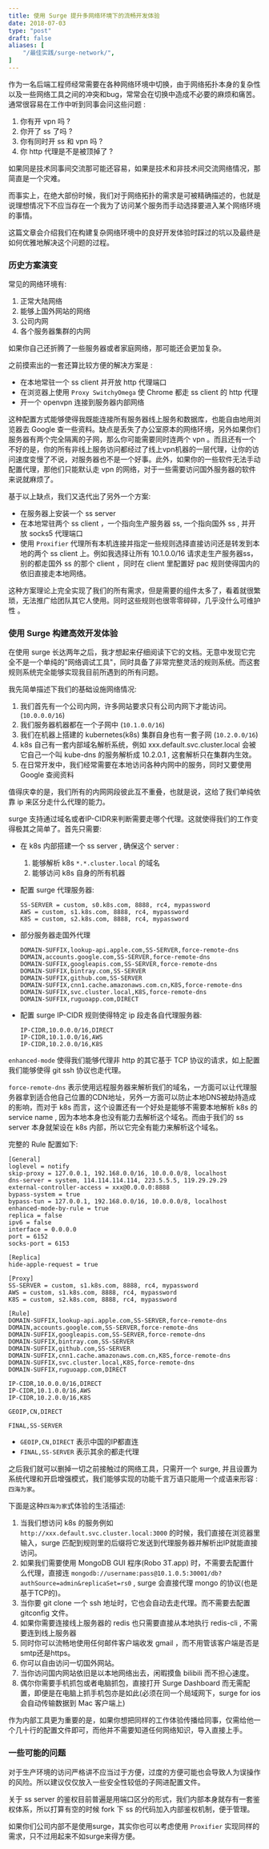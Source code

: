 ```yaml
---
title: 使用 Surge 提升多网络环境下的流畅开发体验
date: 2018-07-03
type: "post"
draft: false
aliases: [
    "/最佳实践/surge-network/",
]
---
```


作为一名后端工程师经常需要在各种网络环境中切换，由于网络拓扑本身的复杂性以及一些网络工具之间的冲突和bug，常常会在切换中造成不必要的麻烦和痛苦。通常很容易在工作中听到同事会问这些问题 : 

1. 你有开 vpn 吗 ? 
2. 你开了 ss 了吗 ? 
3. 你有同时开 ss 和 vpn 吗 ?
4. 你 http 代理是不是被顶掉了 ? 

如果同是技术同事间交流那可能还容易，如果是技术和非技术间交流网络情况，那简直是一个灾难。

而事实上，在绝大部份时候，我们对于网络拓扑的需求是可被精确描述的，也就是说理想情况下不应当存在一个我为了访问某个服务而手动选择要进入某个网络环境的事情。

这篇文章会介绍我们在构建复杂网络环境中的良好开发体验时踩过的坑以及最终是如何优雅地解决这个问题的过程。

### 历史方案演变

常见的网络环境有:

1. 正常大陆网络
2. 能够上国外网站的网络
3. 公司内网
4. 各个服务器集群的内网

如果你自己还折腾了一些服务器或者家庭网络，那可能还会更加复杂。

之前摸索出的一套还算比较方便的解决方案是 :

- 在本地常驻一个 ss client 并开放 http 代理端口
- 在浏览器上使用 `Proxy SwitchyOmega` 使 Chrome 都走 ss client 的 http 代理
- 开一个 openvpn 连接到服务器内部网络

这种配置方式能够使得我既能连接所有服务器线上服务和数据库，也能自由地用浏览器去 Google 查一些资料。缺点是丢失了办公室原本的网络环境，另外如果你们服务器有两个完全隔离的子网，那么你可能需要同时连两个 vpn 。而且还有一个不好的是，你的所有非线上服务访问都经过了线上vpn机器的一层代理，让你的访问速度变慢了不说，对服务器也不是一个好事。此外，如果你的一些软件无法手动配置代理，那他们只能默认走 vpn 的网络，对于一些需要访问国外服务器的软件来说就麻烦了。

基于以上缺点，我们又迭代出了另外一个方案:

- 在服务器上安装一个 ss server
- 在本地常驻两个 ss client ，一个指向生产服务器 ss, 一个指向国外 ss , 并开放 socks5 代理端口
- 使用 `Proxifier` 代理所有本机连接并指定一些规则选择直接访问还是转发到本地的两个 ss client 上。例如我选择让所有 10.1.0.0/16 请求走生产服务器ss，别的都走国外 ss 的那个 client ，同时在 client 里配置好 pac 规则使得国内的依旧直接走本地网络。

这种方案理论上完全实现了我们的所有需求，但是需要的组件太多了，看着就很繁琐，无法推广给团队其它人使用。同时这些规则也很零零碎碎，几乎没什么可维护性 。

### 使用 Surge 构建高效开发体验

在使用 surge 长达两年之后，我才想起来仔细阅读下它的文档。无意中发现它完全不是一个单纯的"网络调试工具"，同时具备了非常完整灵活的规则系统。而这套规则系统完全能够实现我目前所遇到的所有问题。

我先简单描述下我们的基础设施网络情况:

1. 我们首先有一个公司内网，许多网站要求只有公司内网下才能访问。(`10.0.0.0/16`)
2. 我们服务器机器都在一个子网中 (`10.1.0.0/16`)
3. 我们在机器上搭建的 kubernetes(k8s) 集群自身也有一套子网 (`10.2.0.0/16`)
4. k8s 自己有一套内部域名解析系统，例如 xxx.default.svc.cluster.local 会被它自己一个叫 kube-dns 的服务解析成 10.2.0.1 , 这套解析只在集群内生效。
5. 在日常开发中，我们经常需要在本地访问各种内网中的服务，同时又要使用 Google 查阅资料

值得庆幸的是，我们所有的内网网段彼此互不重叠，也就是说，这给了我们单纯依靠 ip 来区分走什么代理的能力。

surge 支持通过域名或者IP-CIDR来判断需要走哪个代理。这就使得我们的工作变得极其之简单了。首先只需要:

- 在 k8s 内部搭建一个 ss server , 确保这个 server :
	1. 能够解析 k8s `*.*.cluster.local` 的域名
	2. 能够访问 k8s 自身的所有机器
- 配置 surge 代理服务器:

	```
	SS-SERVER = custom, s0.k8s.com, 8888, rc4, mypassword
	AWS = custom, s1.k8s.com, 8888, rc4, mypassword
	K8S = custom, s2.k8s.com, 8888, rc4, mypassword
	```
- 部分服务器走国外代理
	
	```
	DOMAIN-SUFFIX,lookup-api.apple.com,SS-SERVER,force-remote-dns
	DOMAIN,accounts.google.com,SS-SERVER,force-remote-dns
	DOMAIN-SUFFIX,googleapis.com,SS-SERVER,force-remote-dns
	DOMAIN-SUFFIX,bintray.com,SS-SERVER
	DOMAIN-SUFFIX,github.com,SS-SERVER
	DOMAIN-SUFFIX,cnn1.cache.amazonaws.com.cn,K8S,force-remote-dns
	DOMAIN-SUFFIX,svc.cluster.local,K8S,force-remote-dns
	DOMAIN-SUFFIX,ruguoapp.com,DIRECT
	```

- 配置 surge IP-CIDR 规则使得特定 ip 段走各自代理服务器:

	```
	IP-CIDR,10.0.0.0/16,DIRECT
	IP-CIDR,10.1.0.0/16,AWS
	IP-CIDR,10.2.0.0/16,K8S
	```

`enhanced-mode` 使得我们能够代理非 http 的其它基于 TCP 协议的请求，如上配置我们能够使得 git ssh 协议也走代理。

`force-remote-dns` 表示使用远程服务器来解析我们的域名，一方面可以让代理服务器拿到适合他自己位置的CDN地址，另外一方面可以防止本地DNS被劫持造成的影响，而对于 k8s 而言，这个设置还有一个好处是能够不需要本地解析 k8s 的 service name , 因为本地本身也没有能力去解析这个域名。而由于我们的 ss server 本身就架设在 k8s 内部，所以它完全有能力来解析这个域名。

完整的 Rule 配置如下:

```
[General]
loglevel = notify
skip-proxy = 127.0.0.1, 192.168.0.0/16, 10.0.0.0/8, localhost
dns-server = system, 114.114.114.114, 223.5.5.5, 119.29.29.29
external-controller-access = xxx@0.0.0.0:8888
bypass-system = true
bypass-tun = 127.0.0.1, 192.168.0.0/16, 10.0.0.0/8, localhost
enhanced-mode-by-rule = true
replica = false
ipv6 = false
interface = 0.0.0.0
port = 6152
socks-port = 6153

[Replica]
hide-apple-request = true

[Proxy]
SS-SERVER = custom, s1.k8s.com, 8888, rc4, mypassword
AWS = custom, s1.k8s.com, 8888, rc4, mypassword
K8S = custom, s2.k8s.com, 8888, rc4, mypassword

[Rule]
DOMAIN-SUFFIX,lookup-api.apple.com,SS-SERVER,force-remote-dns
DOMAIN,accounts.google.com,SS-SERVER,force-remote-dns
DOMAIN-SUFFIX,googleapis.com,SS-SERVER,force-remote-dns
DOMAIN-SUFFIX,bintray.com,SS-SERVER
DOMAIN-SUFFIX,github.com,SS-SERVER
DOMAIN-SUFFIX,cnn1.cache.amazonaws.com.cn,K8S,force-remote-dns
DOMAIN-SUFFIX,svc.cluster.local,K8S,force-remote-dns
DOMAIN-SUFFIX,ruguoapp.com,DIRECT

IP-CIDR,10.0.0.0/16,DIRECT
IP-CIDR,10.1.0.0/16,AWS
IP-CIDR,10.2.0.0/16,K8S

GEOIP,CN,DIRECT

FINAL,SS-SERVER
```

- `GEOIP,CN,DIRECT` 表示中国的IP都直连
- `FINAL,SS-SERVER` 表示其余的都走代理

之后我们就可以删掉一切之前接触过的网络工具，只需开一个 surge, 并且设置为系统代理和开启增强模式，我们能够实现的功能千言万语只能用一个成语来形容 : `四海为家`。

下面是这种`四海为家`式体验的生活描述:

1. 当我们想访问 k8s 的服务例如 `http://xxx.default.svc.cluster.local:3000` 的时候，我们直接在浏览器里输入，surge 匹配到规则里的后缀将它发送到代理服务器并解析出IP就能直接访问。
2. 如果我们需要使用 MongoDB GUI 程序(Robo 3T.app) 时，不需要去配置什么代理，直接连 `mongodb://username:pass@10.1.0.5:30001/db?authSource=admin&replicaSet=rs0` , surge 会直接代理 mongo 的协议(也是基于TCP的)。
3. 当你要 git clone 一个 ssh 地址时，它也会自动去走代理。而不需要去配置 gitconfig 文件。
4. 如果你需要连接线上服务器的 redis 也只需要直接从本地执行 redis-cli , 不需要连到线上服务器
5. 同时你可以流畅地使用任何邮件客户端收发 gmail ，而不用管该客户端是否是smtp还是https。
6. 你可以自由访问一切国外网站。
7. 当你访问国内网站依旧是以本地网络出去，闲暇摸鱼 bilibili 而不担心速度。
8. 偶尔你需要手机抓包或者电脑抓包，直接打开 Surge Dashboard 而无需配置，即便是在电脑上抓手机包亦是如此(必须在同一个局域网下，surge for ios 会自动传输数据到 Mac 客户端上)

作为内部工具更为重要的是，如果你想把同样的工作体验传播给同事，仅需给他一个几十行的配置文件即可，而他并不需要知道任何网络知识，导入直接上手。

### 一些可能的问题

对于生产环境的访问严格讲不应当过于方便，过度的方便可能也会导致人为误操作的风险。所以建议仅仅放入一些安全性较低的子网进配置文件。

关于 ss server 的鉴权目前普遍是用端口区分的形式，我们内部本身就存有一套鉴权体系，所以打算有空的时候 fork 下 ss 的代码加入内部鉴权机制，便于管理。

如果你们公司内部不是使用surge，其实你也可以考虑使用 `Proxifier` 实现同样的需求，只不过用起来不如surge来得方便。

